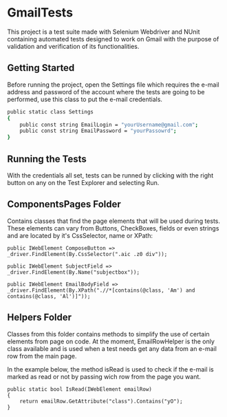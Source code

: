 ﻿# GmailTests

This project is a test suite made with Selenium Webdriver and NUnit containing automated tests designed to work on Gmail with the purpose of validation and verification of its functionalities.

## Getting Started

Before running the project, open the Settings file which requires the e-mail address and password of the account where the tests are going to be performed, use this class to put the e-mail credentials.

```bash
public static class Settings
{
	public const string EmailLogin = "yourUsername@gmail.com";
	public const string EmailPassword = "yourPassowrd";
}
```

## Running the Tests

With the credentials all set, tests can be runned by clicking with the right button on any on the Test Explorer and selecting Run.


## ComponentsPages Folder

Contains classes that find the page elements that will be used during tests.
These elements can vary from Buttons, CheckBoxes, fields or even strings and are located by it's CssSelector, name or XPath:

```
public IWebElement ComposeButton => _driver.FindElement(By.CssSelector(".aic .z0 div"));

public IWebElement SubjectField => _driver.FindElement(By.Name("subjectbox")); 

public IWebElement EmailBodyField => _driver.FindElement(By.XPath(".//*[contains(@class, 'Am') and contains(@class, 'Al')]"));
```
## Helpers Folder

Classes from this folder contains methods to simplify the use of certain elements from page on code.
At the moment, EmailRowHelper is the only class available and is used when a test needs get any data from an e-mail row from the main page.

In the example below, the method isRead is used to check if the e-mail is marked as read or not by passing wich row from the page you want.

```
public static bool IsRead(IWebElement emailRow)
{
	return emailRow.GetAttribute("class").Contains("yO");
}
```
